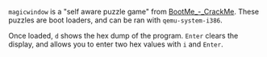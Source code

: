 `magicwindow` is a "self aware puzzle game" from [BootMe_-_CrackMe](https://xlogicx.net/BootMe_-_CrackMe.html). These puzzles are boot loaders, and can be ran with `qemu-system-i386`.

Once loaded, `d` shows the hex dump of the program. `Enter` clears the display, and allows you to enter two hex values with `i` and `Enter`.

